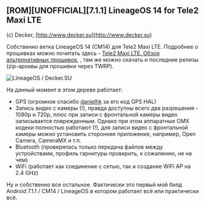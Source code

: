 ## [ROM][UNOFFICIAL][7.1.1] LineageOS 14 for Tele2 Maxi LTE 
(c) Decker, [http://www.decker.su](http://www.decker.su)

Собственно ветка LineageOS 14 (CM14) для Tele2 Maxi LTE. Подробнее о прошивках можно почитать здесь - [Tele2 Maxi LTE. Обзор альтернативных прошивок.](http://www.decker.su/2017/02/tele2-maxi-lte-custom-firmwares.html) , там же можно скачать и последние релизы (zip-архивы для прошивки через TWRP).

![LineageOS / Decker.SU](https://3.bp.blogspot.com/-beayt9o83QA/WKoDpc1PFoI/AAAAAAAAL-U/8NskvXvUNtI6ONDwmmB8jCojRD_XqGn6wCLcB/s1600/lineage_os_decker_su_478x269.jpg  "LineageOS / Decker.SU")

На данный момент в этом дереве работает:

* GPS (огромное спасибо [danielhk](https://github.com/danielhk)  за его код GPS HAL)
* Запись видео с камеры (!), правда доступны всего два разрешения - 1080p и 720p, плюс при записи с фронтальной камеры видео записывается поврежденным. Однако при этом аппаратные OMX кодеки полностью работают (!), для записи видео с фронтальной камеры можно установить стороннее приложение, например, Open Camera, CameraMX и т.п.
* Bluetooth (проверялась только передача файлов между устройствами, профиль гарнитуры проверить, к сожалению, не на чем)
* WiFi (работает как соединение с сетью, так и создание WiFi AP на 2.4 GHz)

Ну и собственно все остальное. Фактически это первый мой билд Android 7.1.1 / CM14 / LineageOS в котором работает всё или практически всё.





